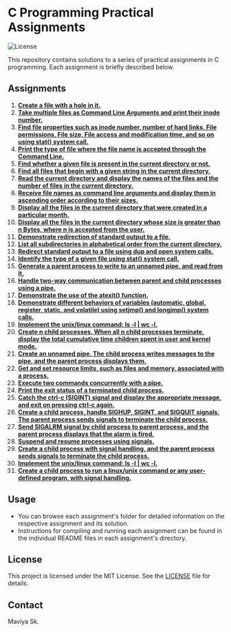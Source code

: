 # C Programming Practical Assignments
![License](https://img.shields.io/badge/license-MIT-blue.svg)

This repository contains solutions to a series of practical assignments in C programming. Each assignment is briefly described below.

## Assignments

1. [**Create a file with a hole in it.**](AQ01.c)
2. [**Take multiple files as Command Line Arguments and print their inode number.**](AQ02.c)
3. [**Find file properties such as inode number, number of hard links, File permissions, File size, File access and modification time, and so on using stat() system call.**](AQ03.c)
4. [**Print the type of file where the file name is accepted through the Command Line.**](AQ04.c)
5. [**Find whether a given file is present in the current directory or not.**](AQ05.c)
6. [**Find all files that begin with a given string in the current directory.**](AQ06.c)
7. [**Read the current directory and display the names of the files and the number of files in the current directory.**](AQ07.c)
8. [**Receive file names as command line arguments and display them in ascending order according to their sizes.**](AQ08.c)
9. [**Display all the files in the current directory that were created in a particular month.**](AQ09.c)
10. [**Display all the files in the current directory whose size is greater than n Bytes, where n is accepted from the user.**](AQ10.c)
11. [**Demonstrate redirection of standard output to a file.**](AQ11.c)
12. [**List all subdirectories in alphabetical order from the current directory.**](AQ12.c)
13. [**Redirect standard output to a file using dup and open system calls.**](AQ13.c)
14. [**Identify the type of a given file using stat() system call.**](AQ14.c)
15. [**Generate a parent process to write to an unnamed pipe, and read from it.**](AQ15.c)
16. [**Handle two-way communication between parent and child processes using a pipe.**](AQ16.c)
17. [**Demonstrate the use of the atexit() function.**](AQ17.c)
18. [**Demonstrate different behaviors of variables (automatic, global, register, static, and volatile) using setjmp() and longjmp() system calls.**](AQ18.c)
19. [**Implement the unix/linux command: ls -l | wc -l.**](AQ19.c)
20. [**Create n child processes. When all n child processes terminate, display the total cumulative time children spent in user and kernel mode.**](AQ20.c)
21. [**Create an unnamed pipe. The child process writes messages to the pipe, and the parent process displays them.**](AQ21.c)
22. [**Get and set resource limits, such as files and memory, associated with a process.**](AQ22.c)
23. [**Execute two commands concurrently with a pipe.**](AQ23.c)
24. [**Print the exit status of a terminated child process.**](AQ24.c)
25. [**Catch the ctrl-c (SIGINT) signal and display the appropriate message, and exit on pressing ctrl-c again.**](AQ25.c)
26. [**Create a child process, handle SIGHUP, SIGINT, and SIGQUIT signals. The parent process sends signals to terminate the child process.**](AQ26.c)
27. [**Send SIGALRM signal by child process to parent process, and the parent process displays that the alarm is fired.**](AQ27.c)
28. [**Suspend and resume processes using signals.**](AQ28.c)
29. [**Create a child process with signal handling, and the parent process sends signals to terminate the child process.**](AQ29.c)
30. [**Implement the unix/linux command: ls -l | wc -l.**](AQ30.c)
31. [**Create a child process to run a linux/unix command or any user-defined program, with signal handling.**](AQ31.c)

## Usage

- You can browse each assignment's folder for detailed information on the respective assignment and its solution.
- Instructions for compiling and running each assignment can be found in the individual README files in each assignment's directory.

## License

This project is licensed under the MIT License. See the [LICENSE](LICENSE) file for details.

## Contact

Maviya Sk.
